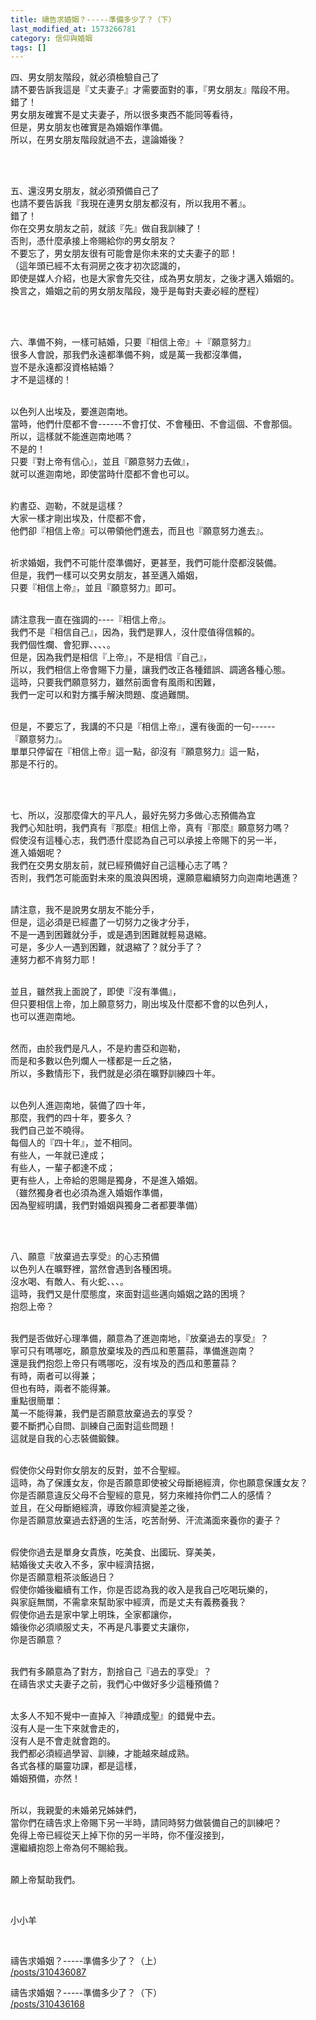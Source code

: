 ```yaml
---
title: 禱告求婚姻？-----準備多少了？（下）
last_modified_at: 1573266781
category: 信仰與婚姻
tags: []
---
```


<p>四、男女朋友階段，就必須檢驗自己了<br>
請不要告訴我這是『丈夫妻子』才需要面對的事，『男女朋友』階段不用。<br>
錯了！<br>
男女朋友確實不是丈夫妻子，所以很多東西不能同等看待，<br>
但是，男女朋友也確實是為婚姻作準備。<br>
所以，在男女朋友階段就過不去，遑論婚後？</p>

<p>&nbsp;</p>

<p><br>
五、還沒男女朋友，就必須預備自己了<br>
也請不要告訴我『我現在連男女朋友都沒有，所以我用不著』。<br>
錯了！<br>
你在交男女朋友之前，就該『先』做自我訓練了！<br>
否則，憑什麼承接上帝賜給你的男女朋友？<br>
不要忘了，男女朋友很有可能會是你未來的丈夫妻子的耶！<br>
（這年頭已經不太有洞房之夜才初次認識的，<br>
即使是媒人介紹，也是大家會先交往，成為男女朋友，之後才邁入婚姻的。<br>
換言之，婚姻之前的男女朋友階段，幾乎是每對夫妻必經的歷程）</p>

<p>&nbsp;</p>

<p><br>
六、準備不夠，一樣可結婚，只要『相信上帝』＋『願意努力』<br>
很多人會說，那我們永遠都準備不夠，或是萬一我都沒準備，<br>
豈不是永遠都沒資格結婚？<br>
才不是這樣的！</p>

<p><br>
以色列人出埃及，要進迦南地。<br>
當時，他們什麼都不會------不會打仗、不會種田、不會這個、不會那個。<br>
所以，這樣就不能進迦南地嗎？<br>
不是的！<br>
只要『對上帝有信心』，並且『願意努力去做』，<br>
就可以進迦南地，即使當時什麼都不會也可以。</p>

<p><br>
約書亞、迦勒，不就是這樣？<br>
大家一樣才剛出埃及，什麼都不會，<br>
他們卻『相信上帝』可以帶領他們進去，而且也『願意努力進去』。</p>

<p><br>
祈求婚姻，我們不可能什麼準備好，更甚至，我們可能什麼都沒裝備。<br>
但是，我們一樣可以交男女朋友，甚至邁入婚姻，<br>
只要『相信上帝』，並且『願意努力』即可。</p>

<p><br>
請注意我一直在強調的----『相信上帝』。<br>
我們不是『相信自己』，因為，我們是罪人，沒什麼值得信賴的。<br>
我們個性爛、會犯罪、、、、。<br>
但是，因為我們是相信『上帝』，不是相信『自己』，<br>
所以，我們相信上帝會賜下力量，讓我們改正各種錯誤、調適各種心態。<br>
這時，只要我們願意努力，雖然前面會有風雨和困難，<br>
我們一定可以和對方攜手解決問題、度過難關。</p>

<p><br>
但是，不要忘了，我講的不只是『相信上帝』，還有後面的一句------<br>
『願意努力』。<br>
單單只停留在『相信上帝』這一點，卻沒有『願意努力』這一點，<br>
那是不行的。</p>

<p>&nbsp;</p>

<p><br>
七、所以，沒那麼偉大的平凡人，最好先努力多做心志預備為宜<br>
我們心知肚明，我們真有『那麼』相信上帝，真有『那麼』願意努力嗎？<br>
假使沒有這種心志，我們憑什麼認為自己可以承接上帝賜下的另一半，<br>
進入婚姻呢？<br>
我們在交男女朋友前，就已經預備好自己這種心志了嗎？<br>
否則，我們怎可能面對未來的風浪與困境，還願意繼續努力向迦南地邁進？</p>

<p><br>
請注意，我不是說男女朋友不能分手，<br>
但是，這必須是已經盡了一切努力之後才分手，<br>
不是一遇到困難就分手，或是遇到困難就輕易退縮。<br>
可是，多少人一遇到困難，就退縮了？就分手了？<br>
連努力都不肯努力耶！</p>

<p><br>
並且，雖然我上面說了，即使『沒有準備』，<br>
但只要相信上帝，加上願意努力，剛出埃及什麼都不會的以色列人，<br>
也可以進迦南地。</p>

<p><br>
然而，由於我們是凡人，不是約書亞和迦勒，<br>
而是和多數以色列爛人一樣都是一丘之貉，<br>
所以，多數情形下，我們就是必須在曠野訓練四十年。</p>

<p><br>
以色列人進迦南地，裝備了四十年，<br>
那麼，我們的四十年，要多久？<br>
我們自己並不曉得。<br>
每個人的『四十年』，並不相同。<br>
有些人，一年就已達成；<br>
有些人，一輩子都達不成；<br>
更有些人，上帝給的恩賜是獨身，不是進入婚姻。<br>
（雖然獨身者也必須為進入婚姻作準備，<br>
因為聖經明講，我們對婚姻與獨身二者都要準備）</p>

<p>&nbsp;</p>

<p><br>
八、願意『放棄過去享受』的心志預備<br>
以色列人在曠野裡，當然會遇到各種困境。<br>
沒水喝、有敵人、有火蛇、、、。<br>
這時，我們又是什麼態度，來面對這些邁向婚姻之路的困境？<br>
抱怨上帝？</p>

<p><br>
我們是否做好心理準備，願意為了進迦南地，『放棄過去的享受』？<br>
寧可只有嗎哪吃，願意放棄埃及的西瓜和蔥薑蒜，準備進迦南？<br>
還是我們抱怨上帝只有嗎哪吃，沒有埃及的西瓜和蔥薑蒜？<br>
有時，兩者可以得兼；<br>
但也有時，兩者不能得兼。<br>
重點很簡單：<br>
萬一不能得兼，我們是否願意放棄過去的享受？<br>
要不斷捫心自問、訓練自己面對這些問題！<br>
這就是自我的心志裝備鍛鍊。</p>

<p><br>
假使你父母對你女朋友的反對，並不合聖經。<br>
這時，為了保護女友，你是否願意即使被父母斷絕經濟，你也願意保護女友？<br>
你是否願意違反父母不合聖經的意見，努力來維持你們二人的感情？<br>
並且，在父母斷絕經濟，導致你經濟變差之後，<br>
你是否願意放棄過去舒適的生活，吃苦耐勞、汗流滿面來養你的妻子？</p>

<p><br>
假使你過去是單身女貴族，吃美食、出國玩、穿美美，<br>
結婚後丈夫收入不多，家中經濟拮据，<br>
你是否願意粗茶淡飯過日？<br>
假使你婚後繼續有工作，你是否認為我的收入是我自己吃喝玩樂的，<br>
與家庭無關，不需拿來幫助家中經濟，而是丈夫有義務養我？<br>
假使你過去是家中掌上明珠，全家都讓你，<br>
婚後你必須順服丈夫，不再是凡事要丈夫讓你，<br>
你是否願意？</p>

<p><br>
我們有多願意為了對方，割捨自己『過去的享受』？<br>
在禱告求丈夫妻子之前，我們心中做好多少這種預備？</p>

<p><br>
太多人不知不覺中一直掉入『神蹟成聖』的錯覺中去。<br>
沒有人是一生下來就會走的，<br>
沒有人是不會走就會跑的。<br>
我們都必須經過學習、訓練，才能越來越成熟。<br>
各式各樣的屬靈功課，都是這樣，<br>
婚姻預備，亦然！</p>

<p><br>
所以，我親愛的未婚弟兄姊妹們，<br>
當你們在禱告求上帝賜下另一半時，請同時努力做裝備自己的訓練吧？<br>
免得上帝已經從天上掉下你的另一半時，你不僅沒接到，<br>
還繼續抱怨上帝為何不賜給我。</p>

<p><br>
願上帝幫助我們。</p>

<p>&nbsp;</p>

<p>小小羊</p>

<p>&nbsp;</p>

<p>禱告求婚姻？-----準備多少了？（上）<br>
<a href="/posts/310436087" target="_blank">/posts/310436087</a></p>

<p>禱告求婚姻？-----準備多少了？（下）<br>
<a href="/posts/310436168" target="_blank">/posts/310436168</a></p>

